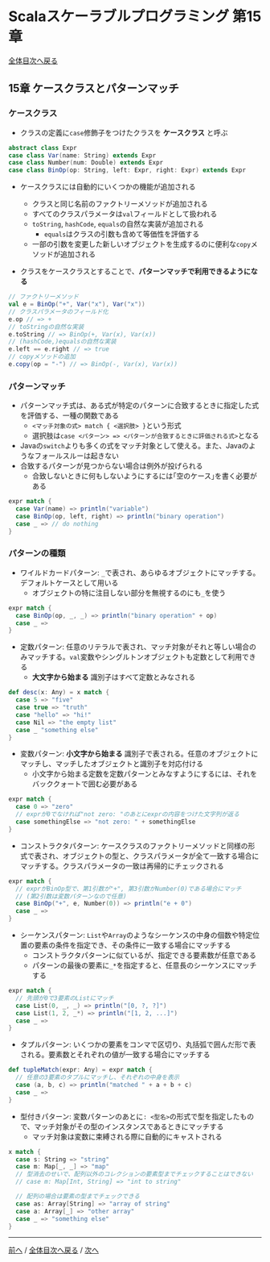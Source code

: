 # Scalaスケーラブルプログラミング 第15章
[全体目次へ戻る](index.md)

## 15章 ケースクラスとパターンマッチ
### ケースクラス
- クラスの定義に`case`修飾子をつけたクラスを **ケースクラス** と呼ぶ

```scala
abstract class Expr
case class Var(name: String) extends Expr
case class Number(num: Double) extends Expr
case class BinOp(op: String, left: Expr, right: Expr) extends Expr
```

- ケースクラスには自動的にいくつかの機能が追加される
  + クラスと同じ名前のファクトリーメソッドが追加される
  + すべてのクラスパラメータは`val`フィールドとして扱われる
  + `toString`, `hashCode`, `equals`の自然な実装が追加される
    * `equals`はクラスの引数も含めて等価性を評価する
  + 一部の引数を変更した新しいオブジェクトを生成するのに便利な`copy`メソッドが追加される

- クラスをケースクラスとすることで、**パターンマッチで利用できるようになる**

```scala
// ファクトリーメソッド
val e = BinOp("+", Var("x"), Var("x"))
// クラスパラメータのフィールド化
e.op // => +
// toStringの自然な実装
e.toString // => BinOp(+, Var(x), Var(x))
// (hashCode,)equalsの自然な実装
e.left == e.right // => true
// copyメソッドの追加
e.copy(op = "-") // => BinOp(-, Var(x), Var(x))
```

### パターンマッチ
- パターンマッチ式は、ある式が特定のパターンに合致するときに指定した式を評価する、一種の関数である
  + `<マッチ対象の式> match { <選択肢> }`という形式
  + 選択肢は`case <パターン> => <パターンが合致するときに評価される式>`となる
- Javaの`switch`よりも多くの式をマッチ対象として使える。また、Javaのようなフォールスルーは起きない
- 合致するパターンが見つからない場合は例外が投げられる
  + 合致しないときに何もしないようにするには｢空のケース｣を書く必要がある

```scala
expr match {
  case Var(name) => println("variable")
  case BinOp(op, left, right) => println("binary operation")
  case _ => // do nothing
}

```

### パターンの種類
- ワイルドカードパターン: `_`で表され、あらゆるオブジェクトにマッチする。デフォルトケースとして用いる
  + オブジェクトの特に注目しない部分を無視するのにも`_`を使う

```scala
expr match {
  case BinOp(op, _, _) => println("binary operation" + op)
  case _ =>
}
```

- 定数パターン: 任意のリテラルで表され、マッチ対象がそれと等しい場合のみマッチする。`val`変数やシングルトンオブジェクトも定数として利用できる
  + **大文字から始まる** 識別子はすべて定数とみなされる
```scala
def desc(x: Any) = x match {
  case 5 => "five"
  case true => "truth"
  case "hello" => "hi!"
  case Nil => "the empty list"
  case _ "something else"
}
```

- 変数パターン: **小文字から始まる** 識別子で表される。任意のオブジェクトにマッチし、マッチしたオブジェクトと識別子を対応付ける
  + 小文字から始まる定数を定数パターンとみなすようにするには、それをバッククォートで囲む必要がある
```scala
expr match {
  case 0 => "zero"
  // exprが0でなければ"not zero: "のあとにexprの内容をつけた文字列が返る
  case somethingElse => "not zero: " + somethingElse
}
```

- コンストラクタパターン: ケースクラスのファクトリーメソッドと同様の形式で表され、オブジェクトの型と、クラスパラメータが全て一致する場合にマッチする。クラスパラメータの一致は再帰的にチェックされる
```scala
expr match {
  // exprがBinOp型で、第1引数が"+", 第3引数がNumber(0)である場合にマッチ
  // (第2引数は変数パターンなので任意)
  case BinOp("+", e, Number(0)) => println("e + 0")
  case _ =>
}
```

- シーケンスパターン: `List`や`Array`のようなシーケンスの中身の個数や特定位置の要素の条件を指定でき、その条件に一致する場合にマッチする
  + コンストラクタパターンに似ているが、指定できる要素数が任意である
  + パターンの最後の要素に`_*`を指定すると、任意長のシーケンスにマッチする
```scala
expr match {
  // 先頭が0で3要素のListにマッチ
  case List(0, _, _) => println("[0, ?, ?]")
  case List(1, 2, _*) => println("[1, 2, ...]")
  case _ =>
}
```

- タプルパターン: いくつかの要素をコンマで区切り、丸括弧で囲んだ形で表される。要素数とそれぞれの値が一致する場合にマッチする
```scala
def tupleMatch(expr: Any) = expr match {
  // 任意の3要素のタプルにマッチし、それぞれの中身を表示
  case (a, b, c) => println("matched " + a + b + c)
  case _ =>
}
```

- 型付きパターン: 変数パターンのあとに`: <型名>`の形式で型を指定したもので、マッチ対象がその型のインスタンスであるときにマッチする
  + マッチ対象は変数に束縛される際に自動的にキャストされる
```scala
x match {
  case s: String => "string"
  case m: Map[_, _] => "map"
  // 型消去のせいで、配列以外のコレクションの要素型までチェックすることはできない
  // case m: Map[Int, String] => "int to string"

  // 配列の場合は要素の型までチェックできる
  case as: Array[String] => "array of string"
  case a: Array[_] => "other array"
  case _ => "something else"
}
```
***

[前へ](c14.md) /
[全体目次へ戻る](index.md) /
[次へ](c16.md)
